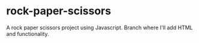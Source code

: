 # rock-paper-scissors
A rock paper scissors project using Javascript. Branch where I'll add HTML and functionality.
